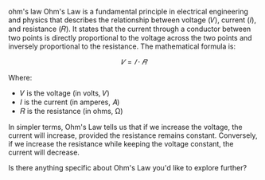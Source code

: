 ohm's law
Ohm's Law is a fundamental principle in electrical engineering and physics that describes the relationship between voltage (𝑉), current (𝐼), and resistance (𝑅). It states that the current through a conductor between two points is directly proportional to the voltage across the two points and inversely proportional to the resistance. The mathematical formula is:

$$𝑉=𝐼⋅𝑅$$

Where:

- 𝑉 is the voltage (in volts, 𝑉)
- 𝐼 is the current (in amperes, 𝐴)
- 𝑅 is the resistance (in ohms, Ω)

In simpler terms, Ohm's Law tells us that if we increase the voltage, the current will increase, provided the resistance remains constant. Conversely, if we increase the resistance while keeping the voltage constant, the current will decrease.

Is there anything specific about Ohm's Law you'd like to explore further?

